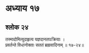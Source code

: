 # अध्याय १७

## श्लोक २४

तस्मादोमित्युदाहृत्य यज्ञदानतपःक्रियाः ।<br>प्रवर्तन्ते विधानोक्ताः सततं ब्रह्मवादिनाम् ॥ १७-२४॥<br><br>

